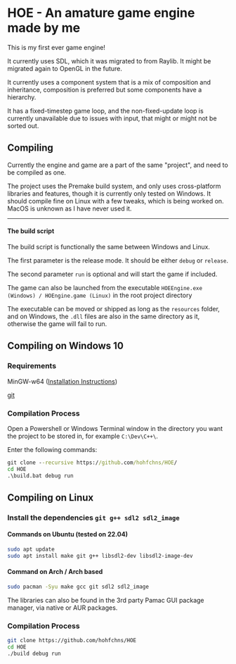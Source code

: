 # HOE - An amature game engine made by me
This is my first ever game engine!

It currently uses SDL, which it was migrated to from Raylib. It might be migrated again to OpenGL in the future.

It currently uses a component system that is a mix of composition and inheritance, composition is preferred but some components have a hierarchy.

It has a fixed-timestep game loop, and the non-fixed-update loop is currently unavailable due to issues with input, that might or might not be sorted out.

## Compiling
Currently the engine and game are a part of the same "project", and need to be compiled as one.

The project uses the Premake build system, and only uses cross-platform libraries and features, though it is currently only tested on Windows.
It should compile fine on Linux with a few tweaks, which is being worked on. MacOS is unknown as I have never used it.

---
#### The build script
The build script is functionally the same between Windows and Linux.

The first parameter is the release mode. It should be either ```debug``` or ```release```.

The second parameter ```run``` is optional and will start the game if included.

The game can also be launched from the executable ```HOEEngine.exe (Windows) / HOEngine.game (Linux)``` in the root project directory

The executable can be moved or shipped as long as the ```resources``` folder, and on Windows, the ```.dll``` files are also in the same directory as it, otherwise the game will fail to run.

## Compiling on Windows 10

### Requirements
MinGW-w64 ([Installation Instructions](https://github.com/hohfchns/HOE/blob/master/INSTALLMINGW64.md))

[git](https://git-scm.com/downloads)

### Compilation Process
Open a Powershell or Windows Terminal window in the directory you want the project to be stored in, for example ```C:\Dev\C++\```.

Enter the following commands:
``` bat
git clone --recursive https://github.com/hohfchns/HOE/
cd HOE
.\build.bat debug run
```

## Compiling on Linux
### Install the dependencies ``git g++ sdl2 sdl2_image``
#### Commands on Ubuntu (tested on 22.04)
``` bash
sudo apt update
sudo apt install make git g++ libsdl2-dev libsdl2-image-dev
```
#### Command on Arch / Arch based
``` bash
sudo pacman -Syu make gcc git sdl2 sdl2_image
```
The libraries can also be found in the 3rd party Pamac GUI package manager, via native or AUR packages.

### Compilation Process
``` bash
git clone https://github.com/hohfchns/HOE
cd HOE
./build debug run
```
